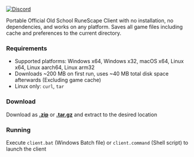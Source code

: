 [![Discord](https://img.shields.io/discord/384870460640329728.svg?logo=discord)](https://discord.gg/G2kxrnU)

Portable Official Old School RuneScape Client with no installation, no dependencies, and works on any platform.
Saves all game files including cache and preferences to the current directory.

### Requirements

* Supported platforms: Windows x64, Windows x32, macOS x64, Linux x64, Linux aarch64, Linux arm32
* Downloads ~200 MB on first run, uses ~40 MB total disk space afterwards (Excluding game cache)
* Linux only: `curl`, `tar`

### Download

Download as [**.zip**](https://github.com/RuneStar/official-client-portable/archive/master.zip) or [**.tar.gz**](https://github.com/RuneStar/official-client-portable/archive/master.tar.gz) and extract to the desired location

### Running

Execute `client.bat` (Windows Batch file) or `client.command` (Shell script) to launch the client
